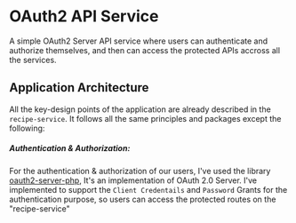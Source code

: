 # OAuth2 API Service

A simple OAuth2 Server API service where users can authenticate and authorize themselves, and then can access the protected APIs accross all the services.

## Application Architecture

All the key-design points of the application are already described in the `recipe-service`. It follows all the same principles and packages except the following:

##### Authentication & Authorization:

For the authentication & authorization of our users, I've used the library [oauth2-server-php](https://github.com/bshaffer/oauth2-server-php), It's an implementation of OAuth 2.0 Server. I've implemented to support the `Client Credentails` and `Password` Grants for the authentication purpose, so users can access the protected routes on the "recipe-service"

